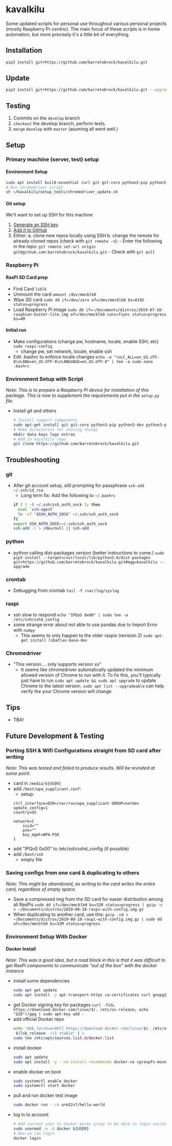 # kavalkilu
Some updated scripts for personal use throughout various personal projects (mostly Raspberry Pi-centric).
The main focus of these scripts is in home automation, but more precisely it's a little bit of everything.

## Installation
```bash
pip3 install git+https://github.com/barretobrock/kavalkilu.git  
```

## Update
```bash
pip3 install git+https://github.com/barretobrock/kavalkilu.git --upgrade
```

## Testing
 1. Commits on the `develop` branch
 2. `checkout` the develop branch, perform tests.
 3. `merge` `develop` with `master` (asuming all went well.)

## Setup
### Primary machine (server, test) setup
#### Environment Setup
```bash
sudo apt install build-essential curl git git-core python3-pip python3-dev python3-pandas python3-mysqldb
# Run chromedriver script
sh ~/kavalkilu/setup_tools/chromedriver_update.sh
```
#### Git setup
We'll want to set up SSH for this machine
1. [Generate an SSH key](https://help.github.com/en/github/authenticating-to-github/generating-a-new-ssh-key-and-adding-it-to-the-ssh-agent)
2. [Add it to GitHub](https://help.github.com/en/github/authenticating-to-github/adding-a-new-ssh-key-to-your-github-account)
3. Either:
    a. clone new repos locally using SSH
    b. change the remote for already-cloned repos (check with `git remote -v`):
        - Enter the following in the repo:
            `git remote set-url origin git@github.com:barretobrock/kavalkilu.git`
        - Check with `git pull`

### Raspberry Pi
#### RasPi SD Card prep
 - Find Card 
    `lsblk`
 - Unmount the card
    `umount /dev/mmcblk0`
 - Wipe SD card
    `sudo dd if=/dev/zero of=/dev/mmcblk0 bs=8192 status=progress`
 - Load Raspberry Pi image
    `sudo dd if=~/Documents/distros/2019-07-10-raspbian-buster-lite.img of=/dev/mmcblk0 conv=fsync status=progress bs=4M`
#### Initial run
 - Make configurations (change pw, hostname, locale, enable SSH, etc)
    `sudo raspi-config`
    - change pw, set network, locale, enable ssh
 - Edit .bashrc to enforce locale changes
    `echo -e "\nLC_ALL=en_US.UTF-8\nLANG=en_US.UTF-8\nLANGUAGE=en_US.UTF-8" | tee -a sudo nano .bashrc`
### Environment Setup with Script
_Note: This is to prepare a Raspberry Pi device for installation of this package. This is now to supplement the requirements put in the `setup.py` file._ 

 - Install git and others
    ```bash
    # Install support components
    sudo apt-get install git git-core python3-pip python3-dev python3-pandas python3-mysqldb python3-rpi.gpio
    # Make directories for storing things
    mkdir data keys logs extras
    # Add in kavalkilu repo
    git clone https://github.com/barretobrock/kavalkilu.git
    ```


## Troubleshooting
### git
 - After git account setup, still prompting for passphrase
    `ssh-add ~/.ssh/id_rsa`
    - Long term fix: Add the following to `~/.bashrc`
    ```bash
    if [ ! -S ~/.ssh/ssh_auth_sock ]; then
      eval `ssh-agent`
      ln -sf "$SSH_AUTH_SOCK" ~/.ssh/ssh_auth_sock
    fi
    export SSH_AUTH_SOCK=~/.ssh/ssh_auth_sock
    ssh-add -l > /dev/null || ssh-add
    ```
### python
 - python calling dist-packages version
 (better instructions to come.)
 `sudo pip3 install --target=/usr/local/lib/python3.6/dist-packages git+https://github.com/barretobrock/kavalkilu.git#egg=kavalkilu --upgrade`
### crontab
 - Debugging from crontab
    `tail -f /var/log/syslog`
### raspi
 - ssh slow to respond
    `echo "IPQoS 0x00" | sudo tee -a /etc/ssh/sshd_config`
 - some strange error about not able to use pandas due to Import Error with `numpy`
    - This seems to only happen to the older raspis (revision 2)
    `sudo apt-get install libatlas-base-dev`
### Chromedriver
 - "This version.... only supports version xx"
    - It seems like chromedriver automatically updated the minimum allowed version of Chrome to run with it. To fix this, you'll typically just have to run `sudo apt update && sudo apt upgrade` to update Chrome to the latest version. `sudo apt list --upgradeable` can help verify the your Chrome version will change

## Tips
 - TBA!

## Future Development & Testing
### Porting SSH & Wifi Configurations straight from SD card after writing
_Note: This was tested and failed to produce results. Will be revisited at some point._
 - card in `/media/${USER}`
 - add `/boot/wpa_supplicant.conf`:
    - setup:
    ```
    ctrl_interface=DIR=/var/run/wpa_supplicant GROUP=netdev
    update_config=1
    country=US
    
    network={
        ssid=""
        psk=""
        key_mgmt=WPA-PSK
    }
    ```
 - add "IPQoS 0x00" to /etc/ssh/sshd_config (if possible)
 - add `/boot/ssh`
     - empty file    
### Saving configs from one card & duplicating to others
_Note: This might be abandoned, as writing to the card writes the entire card, regardless of empty space._
 - Save a compressed img from the SD card for easier distribution among all RasPis
    `sudo dd if=/dev/mmcblk0 bs=32M status=progress | gzip -c > ~/Documents/distros/2019-08-18-raspi-with-config.img.gz`
 - When duplicating to another card, use this:
    `gzip -cd < ~/Documents/distros/2019-08-18-raspi-with-config.img.gz | sudo dd of=/dev/mmcblk0 bs=32M status=progress`
 
### Environment Setup With Docker
#### Docker Install
_Note: This was a good idea, but a road block in this is that it was difficult to get RasPi components to communicate "out of the box" with the docker instance_
 - install some dependencies
    ```bash
    sudo apt get update
    sudo apt install -y apt-transport-https ca-certificates curl gnupg2 software-properties-common
    ```
 - get Docker signing key for packages
    `curl -fsSL https://download.docker.com/linux/$(. /etc/os-release; echo "$ID")/gpg | sudo apt-key add -`
 - add official Docker repo
    ```bash
    echo "deb [arch=armhf] https://download.docker.com/linux/$(. /etc/os-release; echo "$ID") \
     $(lsb_release -cs) stable" | \
    sudo tee /etc/apt/sources.list.d/docker.list
    ```
 - install docker
    ```bash
    sudo apt update
    sudo apt install -y --no-install-recommends docker-ce cgroupfs-mount
    ```
 - enable docker on boot
    ```bash
    sudo systemctl enable docker
    sudo systemctl start docker
    ```
 - pull and run docker test image
    ```bash
    sudo docker run --rm arm32v7/hello-world
    ```
 - log in to account
    ```bash
    # Add current user to docker perms group to be able to login successfully
    sudo usermod -a -G docker ${USER}
    # Now we can login
    docker login
    ```



